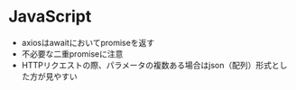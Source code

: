 # JavaScript
- axiosはawaitにおいてpromiseを返す
- 不必要な二重promiseに注意
- HTTPリクエストの際、パラメータの複数ある場合はjson（配列）形式とした方が見やすい
